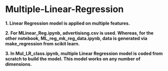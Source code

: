 # Multiple-Linear-Regression
**1. Linear Regression model is applied on multiple features.**

**2. For MLinear_Reg.ipynb, advertisisng.csv is used. Whereas, for the other notebook, ML_reg_mk_reg_data.ipynb, data is generated via make_regression from scikit learn.** 

**3. In Mul_LR_class.ipynb, multiple Linear Regression model is coded from scratch to build the model. This model works on any number of dimensions.** 
